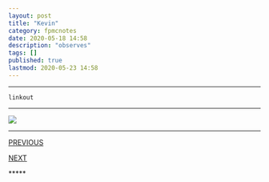 ```yaml
---
layout: post
title: "Kevin"
category: fpmcnotes
date: 2020-05-18 14:58
description: "observes"
tags: []
published: true
lastmod: 2020-05-23 14:58
---
```


*****

`linkout`

*****

<img src="{{ site.url }}/assets/img/ca32.jpg" />

*****
<div class="fpmc-nav">

<span class="fpmc-nav-prev"><a href="{{ 'kevin-iv' | prepend: site.baseurl }}">PREVIOUS</a></span>

<span class="fpmc-nav-next"><a href="{{ 'kevin-vi' | prepend: site.baseurl }}">NEXT</a></span> 

</div>
*****
